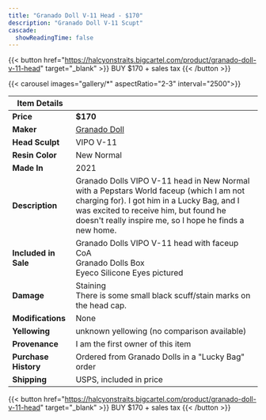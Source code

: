 ```yaml
---
title: "Granado Doll V-11 Head - $170"
description: "Granado Doll V-11 Scupt"
cascade:
  showReadingTime: false
---
```

{{< button href="https://halcyonstraits.bigcartel.com/product/granado-doll-v-11-head" target="_blank" >}}
BUY $170 + sales tax
{{< /button >}}

{{< carousel images="gallery/*" aspectRatio="2-3" interval="2500">}}

| Item Details | |
| ----- | ---|
| **Price** | **$170** |
| **Maker** | [Granado Doll](https://www.doll-granado.com/) |
| **Head Sculpt** | VIPO V-11 |
| **Resin Color** | New Normal |
| **Made In** | 2021 |
| **Description** | Granado Dolls VIPO V-11 head in New Normal with a Pepstars World faceup (which I am not charging for). I got him in a Lucky Bag, and I was excited to receive him, but found he doesn't really inspire me, so I hope he finds a new home. |
| **Included in Sale** | Granado Dolls VIPO V-11 head with faceup<br>CoA<br>Granado Dolls Box<br>Eyeco Silicone Eyes pictured |
| **Damage** | Staining <br> There is some small black scuff/stain marks on the head cap.|
| **Modifications** | None |
| **Yellowing** | unknown yellowing (no comparison available)|
| **Provenance** | I am the first owner of this item |
| **Purchase History** | Ordered from Granado Dolls in a "Lucky Bag" order |
| **Shipping** | USPS, included in price |

{{< button href="https://halcyonstraits.bigcartel.com/product/granado-doll-v-11-head" target="_blank" >}}
BUY $170 + sales tax
{{< /button >}}